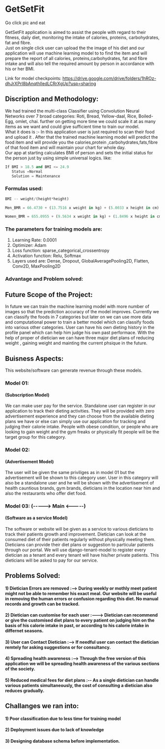 # GetSetFit  
Go click pic and eat

GetSetFit application is aimed to assist the people with regard to their fitness, daily diet, monitoring the intake of calories, proteins, carbohydrates, fat and fibre.  
Just on single click user can upload the the image of his diet and our application will use machine learning model to to find the item and will prepare the report of all calories, proteins,carbohydrates, fat and fibre intake and will also tell the required amount by person in accordance with his or her BMI.

Link for model checkpoints: https://drive.google.com/drive/folders/1hROz-dhJrXPrl8bAnqthIledLCRrXgUp?usp=sharing

## Discription and Methodology:
We had trained the multi-class Classifier using Convolution Neural Networks over 7 broad categories: Roti, Bread, Yellow-daal, Rice, Boiled-Egg, omlet, chai.
further on getting more time we could scale it at as many items as we want and could give sufficient time to train our model.  
What it does is :- In this application user is just required to scan their food and upload it . After that the trained machine learning model will predict the food item and will provide you the calories,protein ,carbohydrates,fats,fibre of that food item and will maintain your chart for whole day.   
Our app at starting calculates BMI of person and sets the initial status for the person just by using simple universal logics. like:  

```python
If BMI > 18.5 and BMI <= 24.9
   Status =Normal
   Solution = Maintenance
```
### Formulas used: 
```python
BMI -- weight/(height*height)

Men_BMR = 66.4730 + (13.7516 x weight in kg) + (5.0033 x height in cm) – (6.7550 x age in years)

Women_BMR = 655.0955 + (9.5634 x weight in kg) + (1.8496 x height in cm) – (4.6756 x age in years)
```
### The parameters for training models are:
1. Learning Rate: 0.0001
2. Optimizer: Adam
3. Loss function: sparse_categorical_crossentropy
4. Activation function: Relu, Softmax
5. Layers used are: Dense, Dropout, GlobalAveragePooling2D, Flatten, Conv2D, MaxPooling2D

### Advantage and Problem solved:





## Future Scope of the Project:


In future we can train the machine learning model with more number of images so that the prediction accuracy of the model improves. Currently we can classify the foods in 7 categories but later on we can use more data and computational power to train a better model which can classify foods into various other categories. User can have his own dieting history in the profile panel which can help him judge his own past performace. With the help of proper of dietician we can have three major diet plans of reducing weight , gaining weight and mainting the current phsique in the future.



## Buisness Aspects:



This website/software can generate revenue through these models.

### Model 01:
#### (Subscription Model)

We can make user pay for the service. Standalone user can register in our application to track their dieting activities. They will be provided with zero advertisement experience and they can choose from the available dieting plans we have or else can simply use our application for tracking and judging their calorie intake. People with obese condition, or people who are looking to gain weight and the gym freaks or physically fit people will be the target group for this category.



### Model 02:
#### (Advertisement Model)


The user will be given the same priviliges as in model 01 but the advertisement will be shown to this category user. User in this category will also be a standalone user and he will be shown with the advertisement of health cauntious brands, gym brands, dieticians in the location near him and also the restaurants who offer diet food. 


### Model 03: (-----> Main  <-----)
#### (Software as a service Model)


The software or website will be given as a service to various dieticians to track their patients growth and improvement. Dietician can look at the consumed diet of their patients regularly without physically meeting them. Dieticians can provide their diet plans or suggestion to particular patients through our portal. We will use django-tenant-model to register every dietician  as a tenant and every tenant will have his/her private patients. This dieticians will be asked to pay for our service.



## Problems Solved:

#### 1) Dietician Errors are removed :-->  During weekly or mothly meet patient might not be able to remember his exact meal. Our website will be useful in removing the human errors or confusion regarding this diet. No manual records and growth can be tracked.


#### 2) Dietician can customise for each user :---> Dietician can recommend or give the customised diet plans to every patient on judging him on the basis of his calorie intake in past, or according to his calorie intake in differnet seasons.


#### 3) User can Contact Dietician :--> If needful user can contact the dietician remtely for asking suggestions or for consultancy.

#### 4) Spreading health awareness :--> Through the free version of this application we will be spreading health awareness of the various sections of the society.


#### 5) Reduced medical fees for diet plans :-- As a single dietician can handle various patients simultaneously, the cost of consulting a dietician also reduces gradually.


## Challanges we ran into:


#### 1) Poor classification due to less time for training model



#### 2) Deployment issues due to lack of knowledge


#### 3) Designing database schema before implementation.

